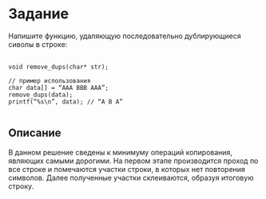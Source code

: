 # Задание
Напишите функцию, удаляющую последовательно дублирующиеся сиволы в строке:
<pre>
    <code>
void remove_dups(char* str);

// пример использования
char data[] = “AAA BBB ААА”;
remove_dups(data);
printf(“%s\n”, data); // “A B A”
    </code>
</pre>

## Описание
В данном решение сведены к минимуму операций копирования, являющих самыми дорогими.
На первом этапе производится проход по все строке и помечаются участки строки, в которых нет повторения символов. Далее полученные участки 
склеиваются, образуя итоговую строку.